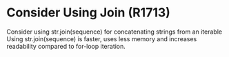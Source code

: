 # Consider Using Join (R1713)

Consider using str.join(sequence) for concatenating strings from an
iterable Using str.join(sequence) is faster, uses less memory and
increases readability compared to for-loop iteration.
